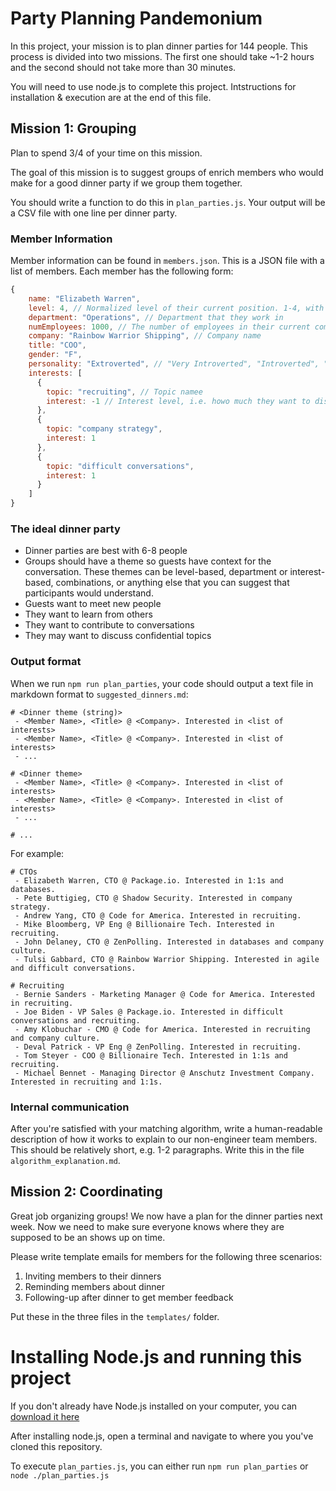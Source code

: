 # Party Planning Pandemonium
In this project, your mission is to plan dinner parties for 144 people. This process is divided into two missions. The first one should take ~1-2 hours and the second should not take more than 30 minutes.

You will need to use node.js to complete this project. Intstructions for installation & execution are at the end of this file.

## Mission 1: Grouping

Plan to spend 3/4 of your time on this mission.

The goal of this mission is to suggest groups of enrich members who would make for a good dinner party if we group them together.

You should write a function to do this in `plan_parties.js`. Your output will be a CSV file with one line per dinner party.

### Member Information

Member information can be found in `members.json`. This is a JSON file with a list of members. Each member has the following form:

```javascript
{
    name: "Elizabeth Warren",
    level: 4, // Normalized level of their current position. 1-4, with 4 being the highest.
    department: "Operations", // Department that they work in
    numEmployees: 1000, // The number of employees in their current company
    company: "Rainbow Warrior Shipping", // Company name
    title: "COO",
    gender: "F",
    personality: "Extroverted", // "Very Introverted", "Introverted", "Average", "Extroverted", "Very Extroverted"
    interests: [
      {
        topic: "recruiting", // Topic namee
        interest: -1 // Interest level, i.e. howo much they want to discuss this topic. -2 to 2.
      },
      {
        topic: "company strategy",
        interest: 1
      },
      {
        topic: "difficult conversations",
        interest: 1
      }
    ]
}
```


### The ideal dinner party

 - Dinner parties are best with 6-8 people
 - Groups should have a theme so guests have context for the conversation. These themes can be level-based, department or interest-based, combinations, or anything else that you can suggest that participants would understand.
 - Guests want to meet new people
 - They want to learn from others
 - They want to contribute to conversations
 - They may want to discuss confidential topics

### Output format

When we run `npm run plan_parties`, your code should output a text file in markdown format to `suggested_dinners.md`:

```
# <Dinner theme (string)>
 - <Member Name>, <Title> @ <Company>. Interested in <list of interests>
 - <Member Name>, <Title> @ <Company>. Interested in <list of interests>
 - ...

# <Dinner theme>
 - <Member Name>, <Title> @ <Company>. Interested in <list of interests>
 - <Member Name>, <Title> @ <Company>. Interested in <list of interests>
 - ...

# ...
```

For example:

```
# CTOs
 - Elizabeth Warren, CTO @ Package.io. Interested in 1:1s and databases.
 - Pete Buttigieg, CTO @ Shadow Security. Interested in company strategy.
 - Andrew Yang, CTO @ Code for America. Interested in recruiting.
 - Mike Bloomberg, VP Eng @ Billionaire Tech. Interested in recruiting.
 - John Delaney, CTO @ ZenPolling. Interested in databases and company culture.
 - Tulsi Gabbard, CTO @ Rainbow Warrior Shipping. Interested in agile and difficult conversations.

# Recruiting
 - Bernie Sanders - Marketing Manager @ Code for America. Interested in recruiting.
 - Joe Biden - VP Sales @ Package.io. Interested in difficult conversations and recruiting.
 - Amy Klobuchar - CMO @ Code for America. Interested in recruiting and company culture.
 - Deval Patrick - VP Eng @ ZenPolling. Interested in recruiting.
 - Tom Steyer - COO @ Billionaire Tech. Interested in 1:1s and recruiting.
 - Michael Bennet - Managing Director @ Anschutz Investment Company. Interested in recruiting and 1:1s.
```

### Internal communication

After you're satisfied with your matching algorithm, write a human-readable description of how it works to explain to our non-engineer team members. This should be relatively short, e.g. 1-2 paragraphs. Write this in the file `algorithm_explanation.md`.

## Mission 2: Coordinating

Great job organizing groups! We now have a plan for the dinner parties next week. Now we need to make sure everyone knows where they are supposed to be an shows up on time.

Please write template emails for members for the following three scenarios:

 1. Inviting members to their dinners
 2. Reminding members about dinner
 3. Following-up after dinner to get member feedback

Put these in the three files in the `templates/` folder.

# Installing Node.js and running this project

If you don't already have Node.js installed on your computer, you can [download it here](https://nodejs.org/)

After installing node.js, open a terminal and navigate to where you you've cloned this repository.

To execute `plan_parties.js`, you can either run `npm run plan_parties` or `node ./plan_parties.js`
